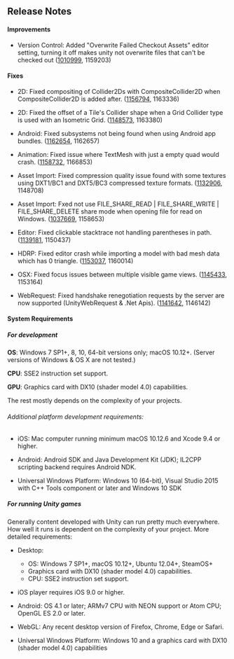 ## Release Notes

#### Improvements

-   Version Control: Added \"Overwrite Failed Checkout Assets\" editor setting, turning it off makes unity not overwrite files that can\'t be checked out ([1010999](https://issuetracker.unity3d.com/issues/perforce-unity-writes-to-exclusive-checkout-scriptable-objects), 1159203)

#### Fixes

-   2D: Fixed compositing of Collider2Ds with CompositeCollider2D when CompositeCollider2D is added after. ([1156794](https://issuetracker.unity3d.com/issues/colliders-are-not-merged-when-using-compositecollider2d), 1163336)

-   2D: Fixed the offset of a Tile\'s Collider shape when a Grid Collider type is used with an Isometric Grid. ([1148573](https://issuetracker.unity3d.com/issues/tilemaps-collider-is-offset-on-the-x-axis-when-using-isometric-tilemap), 1163380)

-   Android: Fixed subsystems not being found when using Android app bundles. ([1162654](https://issuetracker.unity3d.com/issues/xr-subsystems-are-not-found-when-using-android-app-bundles), 1162657)

-   Animation: Fixed issue where TextMesh with just a empty quad would crash. ([1158732](https://issuetracker.unity3d.com/issues/mesh-recalculatesubmeshboundsinternal-crashes-when-writing-material-equals-1-in-the-text-field-of-text-mesh-component), 1166853)

-   Asset Import: Fixed compression quality issue found with some textures using DXT1/BC1 and DXT5/BC3 compressed texture formats. ([1132906](https://issuetracker.unity3d.com/issues/normal-quality-texture-compression-in-unity-2019-causes-significantly-more-color-banding-than-in-unity-2018-dot-3), 1148708)

-   Asset Import: Fxed not use FILE_SHARE_READ \| FILE_SHARE_WRITE \| FILE_SHARE_DELETE share mode when opening file for read on Windows. ([1037669](https://issuetracker.unity3d.com/issues/temp-files-generated-by-excel-or-similair-applications-fail-to-be-read-and-imported), 1158653)

-   Editor: Fixed clickable stacktrace not handling parentheses in path. ([1139181](https://issuetracker.unity3d.com/issues/console-window-breaks-when-console-log-that-has-path-containing-parentheses-is-clicked), 1150437)

-   HDRP: Fixed editor crash while importing a model with bad mesh data which has 0 triangle. ([1153037](https://issuetracker.unity3d.com/issues/editor-crashes-on-gfxdeviced3d11base-drawbuffersbatchmode-when-selecting-imported-fbx-while-hdrp-is-set-as-srp), 1160014)

-   OSX: Fixed focus issues between multiple visible game views. ([1145433](https://issuetracker.unity3d.com/issues/macos-osx-native-plugin-works-only-after-refocusing-unity), 1153164)

-   WebRequest: Fixed handshake renegotiation requests by the server are now supported (UnityWebRequest & .Net Apis). ([1141642](https://issuetracker.unity3d.com/issues/rest-request-to-ssl-server-failed-to-receive-data), 1146142)

#### System Requirements

##### For development

**OS**: Windows 7 SP1+, 8, 10, 64-bit versions only; macOS 10.12+. (Server versions of Windows & OS X are not tested.)

**CPU**: SSE2 instruction set support.

**GPU**: Graphics card with DX10 (shader model 4.0) capabilities.

The rest mostly depends on the complexity of your projects.

###### Additional platform development requirements:

-   iOS: Mac computer running minimum macOS 10.12.6 and Xcode 9.4 or higher.

-   Android: Android SDK and Java Development Kit (JDK); IL2CPP scripting backend requires Android NDK.

-   Universal Windows Platform: Windows 10 (64-bit), Visual Studio 2015 with C++ Tools component or later and Windows 10 SDK

##### For running Unity games

Generally content developed with Unity can run pretty much everywhere. How well it runs is dependent on the complexity of your project. More detailed requirements:

-   Desktop:

    -   OS: Windows 7 SP1+, macOS 10.12+, Ubuntu 12.04+, SteamOS+
    -   Graphics card with DX10 (shader model 4.0) capabilities.
    -   CPU: SSE2 instruction set support.

-   iOS player requires iOS 9.0 or higher.

-   Android: OS 4.1 or later; ARMv7 CPU with NEON support or Atom CPU; OpenGL ES 2.0 or later.

-   WebGL: Any recent desktop version of Firefox, Chrome, Edge or Safari.

-   Universal Windows Platform: Windows 10 and a graphics card with DX10 (shader model 4.0) capabilities
